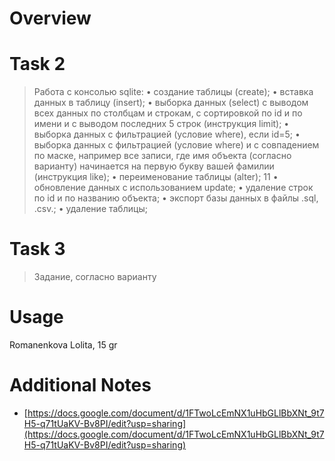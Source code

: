 # Overview 
# Task 2 
> Работа с консолью sqlite:
• создание таблицы (create);
• вставка данных в таблицу (insert);
• выборка данных (select) с выводом всех данных по столбцам и строкам, с сортировкой по id и по имени и с выводом последних 5 строк (инструкция limit);
• выборка данных с фильтрацией (условие where), если id=5;
• выборка данных с фильтрацией (условие where) и с совпадением по маске, например все записи, где имя объекта (согласно варианту) начинается на первую букву вашей фамилии (инструкция like);
• переименование таблицы (alter); 11
• обновление данных с использованием update;
• удаление строк по id и по названию объекта;
• экспорт базы данных в файлы .sql, .csv.;
• удаление таблицы;
# Task 3
> Задание, согласно варианту

# Usage
Romanenkova Lolita, 15 gr

# Additional Notes
- [https://docs.google.com/document/d/1FTwoLcEmNX1uHbGLlBbXNt_9t7H5-q71tUaKV-Bv8PI/edit?usp=sharing](https://docs.google.com/document/d/1FTwoLcEmNX1uHbGLlBbXNt_9t7H5-q71tUaKV-Bv8PI/edit?usp=sharing)
